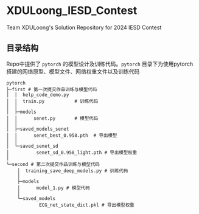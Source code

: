 # XDULoong_IESD_Contest
Team XDULoong's Solution Repository for 2024 IESD Contest 
## 目录结构
Repo中提供了 `pytorch` 的模型设计及训练代码。`pytorch` 目录下为使用pytorch搭建的网络原型、模型文件、网络权重文件以及训练代码
```shell
pytorch
├─first # 第一次提交作品训练与模型代码
│  │  help_code_demo.py
│  │  train.py           # 训练代码
│  │
│  ├─models
│  │      senet.py       # 模型代码
│  │
│  ├─saved_models_senet
│  │      senet_best_0.958.pth  # 导出模型
│  │
│  └─saved_senet_sd
│          senet_sd_0.958_light.pth # 导出模型权重
│
└─second # 第二次提交作品训练与模型代码
    │  training_save_deep_models.py # 训练代码
    │
    ├─models
    │      model_1.py # 模型代码
    │
    └─saved_models
            ECG_net_state_dict.pkl # 导出模型权重
```

